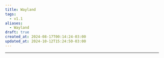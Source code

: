 ```yaml
---
title: Wayland
tags:
  - v1.1
aliases:
  - Wayland
draft: true
created_at: 2024-08-17T00:14:24-03:00
updated_at: 2024-10-12T15:24:50-03:00
---
```



---

